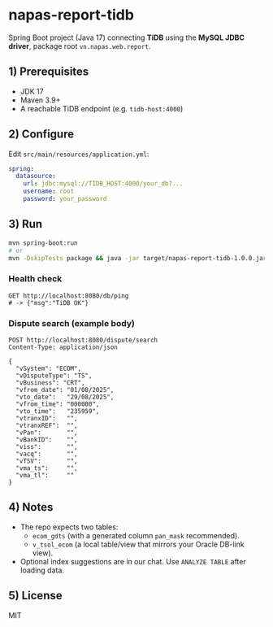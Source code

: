 # napas-report-tidb

Spring Boot project (Java 17) connecting **TiDB** using the **MySQL JDBC driver**, package root `vn.napas.web.report`.

## 1) Prerequisites
- JDK 17
- Maven 3.9+
- A reachable TiDB endpoint (e.g. `tidb-host:4000`)

## 2) Configure
Edit `src/main/resources/application.yml`:
```yaml
spring:
  datasource:
    url: jdbc:mysql://TIDB_HOST:4000/your_db?... 
    username: root
    password: your_password
```

## 3) Run
```bash
mvn spring-boot:run
# or
mvn -DskipTests package && java -jar target/napas-report-tidb-1.0.0.jar
```

### Health check
```
GET http://localhost:8080/db/ping
# -> {"msg":"TiDB OK"}
```

### Dispute search (example body)
```
POST http://localhost:8080/dispute/search
Content-Type: application/json

{
  "vSystem": "ECOM",
  "vDisputeType": "TS",
  "vBusiness": "CRT",
  "vfrom_date": "01/08/2025",
  "vto_date":   "29/08/2025",
  "vfrom_time": "000000",
  "vto_time":   "235959",
  "vtranxID":   "",
  "vtranxREF":  "",
  "vPan":       "",
  "vBankID":    "",
  "viss":       "",
  "vacq":       "",
  "vTSV":       "",
  "vma_ts":     "",
  "vma_tl":     ""
}
```

## 4) Notes
- The repo expects two tables:
  - `ecom_gdts` (with a generated column `pan_mask` recommended).
  - `v_tsol_ecom` (a local table/view that mirrors your Oracle DB-link view).
- Optional index suggestions are in our chat. Use `ANALYZE TABLE` after loading data.

## 5) License
MIT
